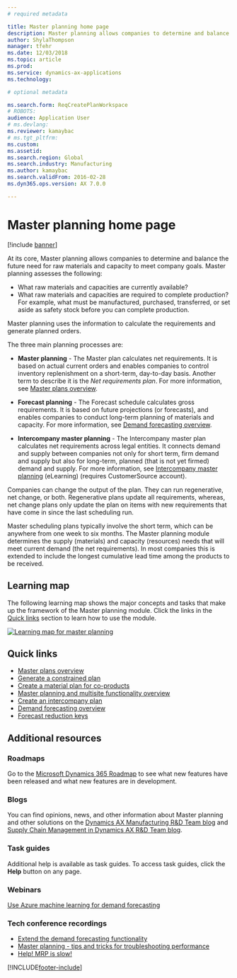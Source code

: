 ```yaml
---
# required metadata

title: Master planning home page
description: Master planning allows companies to determine and balance the future need for raw materials and capacity to meet company goals. 
author: ShylaThompson
manager: tfehr
ms.date: 12/03/2018
ms.topic: article
ms.prod: 
ms.service: dynamics-ax-applications
ms.technology: 

# optional metadata

ms.search.form: ReqCreatePlanWorkspace
# ROBOTS: 
audience: Application User
# ms.devlang: 
ms.reviewer: kamaybac
# ms.tgt_pltfrm: 
ms.custom: 
ms.assetid: 
ms.search.region: Global
ms.search.industry: Manufacturing
ms.author: kamaybac
ms.search.validFrom: 2016-02-28
ms.dyn365.ops.version: AX 7.0.0

---
```


# Master planning home page

[!include [banner](../includes/banner.md)]

At its core, Master planning allows companies to determine and balance the future need for raw materials and capacity to meet company goals. Master planning assesses the following: 

-  What raw materials and capacities are currently available? 
-  What raw materials and capacities are required to complete production? For example, what must be manufactured, purchased, transferred, or set aside as safety stock before you can complete production.

Master planning uses the information to calculate the requirements and generate planned orders.

The three main planning processes are:

-  **Master planning** - The Master plan calculates net requirements. It is based on actual current orders and enables companies to control inventory replenishment on a short-term, day-to-day basis. Another term to describe it is the *Net requirements plan*. For more information, see [Master plans overview](master-plans.md). 

-  **Forecast planning** - The Forecast schedule calculates gross requirements. It is based on future projections (or forecasts), and enables companies to conduct long-term planning of materials and capacity. For more information, see [Demand forecasting overview](introduction-demand-forecasting.md). 

-  **Intercompany master planning** - The Intercompany master plan calculates net requirements across legal entities. It connects demand and supply between companies not only for short term, firm demand and supply but also for long-term, planned (that is not yet firmed) demand and supply. For more information, see [Intercompany master planning](https://mbspartner.microsoft.com/AX/CourseOverview/1276)  (eLearning) (requires CustomerSource account). 

Companies can change the output of the plan. They can run regenerative, net change, or both. Regenerative plans update all requirements, whereas, net change plans only update the plan on items with new requirements that have come in since the last scheduling run.

Master scheduling plans typically involve the short term, which can be anywhere from one week to six months. The Master planning module determines the supply (materials) and capacity (resources) needs that will meet current demand (the net requirements). In most companies this is extended to include the longest cumulative lead time among the products to be received.

## Learning map

The following learning map shows the major concepts and tasks that make up the framework of the Master planning module. Click the links in the [Quick links](#quick-links) section to learn how to use the module.

[![Learning map for master planning](./media/master-planning-learning-map.png)](./media/master-planning-learning-map.png)

## Quick links

- [Master plans overview](master-plans.md)  
- [Generate a constrained plan](./tasks/constrained-plan.md)
- [Create a material plan for co-products](./tasks/create-material-plan-co-products.md)
- [Master planning and multisite functionality overview](master-plan-multisite-functionality.md)
- [Create an intercompany plan](./tasks/create-intercompany-plan.md)
- [Demand forecasting overview](introduction-demand-forecasting.md)
- [Forecast reduction keys](reduction-keys.md)
                                  
## Additional resources

### Roadmaps
Go to the [Microsoft Dynamics 365 Roadmap](https://roadmap.dynamics.com/) to see what new features have been released and what new features are in development.

### Blogs
You can find opinions, news, and other information about Master planning and other solutions on the
[Dynamics AX Manufacturing R&D Team blog](https://blogs.msdn.microsoft.com/axmfg) and [Supply Chain Management in Dynamics AX R&D Team blog](https://blogs.msdn.microsoft.com/dynamicsaxscm).

### Task guides
Additional help is available as task guides. To access task guides, click the **Help** button on any page.

### Webinars
[Use Azure machine learning for demand forecasting](https://www.youtube.com/watch?v=4nQsccdFFDA&feature=youtu.be)

### Tech conference recordings
-  [Extend the demand forecasting functionality](https://www.youtube.com/watch?v=4OIKIXLiNjI&feature=youtu.be)
-  [Master planning - tips and tricks for troubleshooting performance](https://youtu.be/7v8BPmEs9Dg)
-  [Help! MRP is slow!](https://youtu.be/RLXybx20B5o)





[!INCLUDE[footer-include](../../includes/footer-banner.md)]